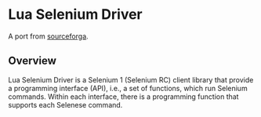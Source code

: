 # Lua Selenium Driver

A port from [sourceforga][source].

## Overview

Lua Selenium Driver is a Selenium 1 (Selenium RC) client library that provide
a programming interface (API), i.e., a set of functions, which run Selenium
commands. Within each interface, there is a programming function that supports
each Selenese command.

[source]: http://luaselenium.sourceforge.net/index.html
